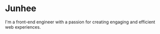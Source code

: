 # Junhee
I'm a front-end engineer with a passion for creating engaging and efficient web experiences.